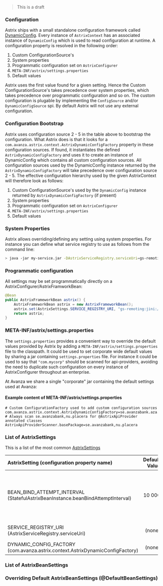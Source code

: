 > This is a draft

### Configuration
Astrix ships with a small standalone configuration framework called [DynamicConfig](https://github.com/AvanzaBank/astrix/tree/master/astrix-config). Every instance of `AstrixContext` has an associated instance of `DynamicConfig` which is used to read configuration at runtime. A configuration property is resolved in the following order:

1. Custom ConfigurationSource's
2. System properties
3. Programmatic configuration set on `AstrixConfigurer`
4. `META-INF/astrix/settings.properties`
5. Default values

Astrix uses the first value found for a given setting. Hence the Custom ConfigurationSource's takes precedence over system properties, which takes precedence over programmatic configuration and so on. The custom configuration is plugable by implementing the `ConfigSource` and/or `DynamicConfigSource` spi. By default Astrix will not use any external configuration.

### Configuration Bootstrap
Astrix uses configuration source 2 - 5 in the table above to bootstrap the configuration. What Astrix does is that it looks for a  `com.avanza.astrix.context.AstrixDynamicConfigFactory` property in these configuration sources. If found, it instantiates the defined `AstrixDynamicConfigFactory` and uses it to create an instance of DynamicConfig which contains all custom configuration sources. All configuration sources used by the DynamicConfig instance returned by the `AstrixDynamicConfigFactory` will take precedence over configuration source 2 - 5. The effective configuration hierarchy used by the given AstrixContext will therefore look as follows:

1. Custom ConfigurationSource's used by the `DynamicConfig` instance returned by `AstrixDynamicConfigFactory` (if present) 
2. System properties
3. Programmatic configuration set on `AstrixConfigurer`
4. `META-INF/astrix/settings.properties`
5. Default values

### System Properties
Astrix allows overriding/defining any setting using system properties. For instance you can define what service registry to use as follows from the command line:

```bash
> java -jar my-service.jar -DAstrixServiceRegistry.serviceUri=gs-remoting:jini://*/*/service-registry-space?groups=my-group
```


### Programmatic configuration
All settings may be set programmatically directly on a AstrixConfigurer/AstrixFramworkBean:

```java 
@Bean
public AstrixFrameworkBean astrix() {
	AstrixFrameworkBean astrix = new AstrixFrameworkBean();
	astrix.set(AstrixSettings.SERVICE_REGISTRY_URI, "gs-remoting:jini://*/*/service-registry-space?groups=my-group);
	return astrix;
}
```

### META-INF/astrix/settings.properties
The `settings.properties` provides a convenient way to override the default values provided by Astrix by adding a `META-INF/astrix/settings.properties` file to the classpath. It could be used to set corporate wide default values by sharing a jar containing `settings.properties` file. For instance it could be used to say that `"com.mycorp"` should be scanned for api-providers, avoiding the need to duplicate such configuration on every instance of AstrixConfigurer throughout an enterprise. 

At Avanza we share a single "corporate" jar containing the default settings used at Avanza:

#### Example content of META-INF/astrix/settings.properties 
```properties
# Custom ConfigurationFactory used to add custom configuration sources
com.avanza.astrix.context.AstrixDynamicConfigFactory=se.avanzabank.aza.astrix.integration.AvanzaAstrixDynamicConfigFactory
# Always scan se.avanzabank,nu.placera for @AstrixApiProvider annotated classes
AstrixApiProviderScanner.basePackage=se.avanzabank,nu.placera
```


### List of AstrixSettings
This is a list of the most common [AstrixSettings](http://avanzabank.github.io/astrix/com/avanza/astrix/beans/core/AstrixSettings.html)

AstrixSetting (configuration property name)  | Default Value | Description 
:------------------------------------------ | -------------:|:--------------
BEAN_BIND_ATTEMPT_INTERVAL (StatefulAstrixBeanInstance.beanBindAttemptInterval) | 10 000        | The intervall (in milliseconds) between consecutive bind attemps when a ServicBeanInstance is in UNBOUND state
SERVICE_REGISTRY_URI  (AstrixServiceRegistry.serviceUri)      | (none) | ServiceUri used to bind to the service-registry.
DYNAMIC_CONFIG_FACTORY (com.avanza.astrix.context.AstrixDynamicConfigFactory) | (none) | 


### List of AstrixBeanSettings

### Overriding Default AstrixBeanSettings (@DefaultBeanSettings)